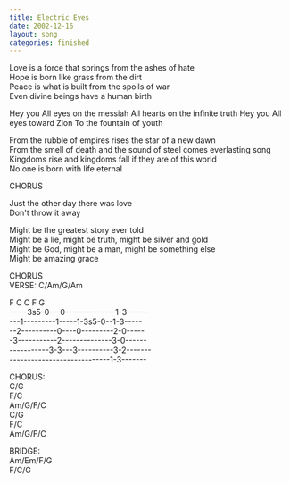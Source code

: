 ```yaml
---
title: Electric Eyes
date: 2002-12-16
layout: song
categories: finished
---
```

Love is a force that springs from the ashes of hate  
Hope is born like grass from the dirt  
Peace is what is built from the spoils of war  
Even divine beings have a human birth

<div class="chorus">Hey you  
All eyes on the messiah  
All hearts on the infinite truth  
Hey you  
All eyes toward Zion  
To the fountain of youth</div>

From the rubble of empires rises the star of a new dawn  
From the smell of death and the sound of steel comes everlasting song  
Kingdoms rise and kingdoms fall if they are of this world  
No one is born with life eternal

<div class="chorus">CHORUS

Just the other day there was love  
Don't throw it away</div>

Might be the greatest story ever told  
Might be a lie, might be truth, might be silver and gold  
Might be God, might be a man, might be something else  
Might be amazing grace

<div class="chorus">CHORUS</div>
<div class="chords">VERSE: C/Am/G/Am

 F C C F G  
-----3s5-0---0--------------1-3------  
---1---------1-----1-3s5-0--1-3-----  
--2----------0----0---------2-0-----  
-3-----------2--------------3-0------  
-----------3-3---3----------3-2-------  
----------------------------1-3-------  

CHORUS:  
C/G  
F/C  
Am/G/F/C  
C/G  
F/C  
Am/G/F/C  

BRIDGE:  
Am/Em/F/G  
F/C/G</div>
